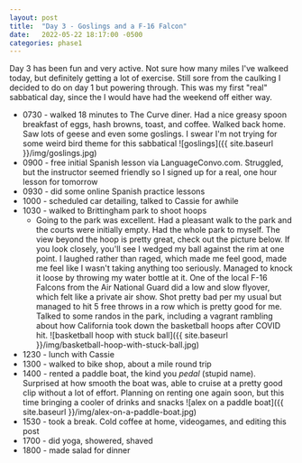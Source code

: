 ```yaml
---
layout: post
title:  "Day 3 - Goslings and a F-16 Falcon"
date:   2022-05-22 18:17:00 -0500
categories: phase1
---
```


Day 3 has been fun and very active. Not sure how many miles I've walkeed today, but definitely getting a lot of exercise. Still sore from
the caulking I decided to do on day 1 but powering through. This was my first "real" sabbatical day, since the I would have had the weekend
off either way. 

* 0730 - walked 18 minutes to The Curve diner. Had a nice greasy spoon breakfast of eggs, hash browns, toast, and coffee. Walked back home.
Saw lots of geese and even some goslings. I swear I'm not trying for some weird bird theme for this sabbatical
![goslings]({{ site.baseurl }}/img/goslings.jpg)
* 0900 - free initial Spanish lesson via LanguageConvo.com. Struggled, but the instructor seemed
friendly so I signed up for a real, one hour lesson for tomorrow
* 0930 - did some online Spanish practice lessons
* 1000 - scheduled car detailing, talked to Cassie for awhile
* 1030 - walked to Brittingham park to shoot hoops
    * Going to the park was excellent. Had a pleasant walk to the park and the courts were
initially empty. Had the whole park to myself. The view beyond the hoop is pretty great, check out the picture below.
If you look closely, you'll see I wedged my ball against the rim at one point. I laughed rather than raged, which made me feel good, made
me feel like I wasn't taking anything too seriously. Managed to knock it loose by throwing my water bottle at it. One of the local F-16
Falcons from the Air National Guard did a low and slow flyover, which felt like a private air show. Shot pretty bad per my usual
but managed to hit 5 free throws in a row which is pretty good for me. Talked to some randos in the park, including a vagrant rambling about
how California took down the basketball hoops after COVID hit.
![basketball hoop with stuck ball]({{ site.baseurl }}/img/basketball-hoop-with-stuck-ball.jpg)
* 1230 - lunch with Cassie
* 1300 - walked to bike shop, about a mile round trip
* 1400 - rented a paddle boat, the kind you _pedal_ (stupid name). Surprised at how smooth the boat
was, able to cruise at a pretty good clip without a lot of effort. Planning on renting one again soon, but this time bringing a cooler of
drinks and snacks
![alex on a paddle boat]({{ site.baseurl }}/img/alex-on-a-paddle-boat.jpg)
* 1530 - took a break. Cold coffee at home, videogames, and editing this post
* 1700 - did yoga, showered, shaved
* 1800 - made salad for dinner
